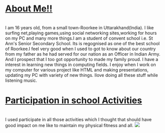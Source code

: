 <h1><u>About Me!!</u></h1>
<br> I am 16 years old, from a small town-Roorkee in Uttarakhand(India). I like surfing net,playing games,using social networking sites,working for hours on my PC and many more things.I am a student of convent school i.e. St Ann's Senior Secondary School. Its is regognised as one of the best school of Roorkee.I feel very good when I used to got to know about our country from my father as he had served for our nation as an Officer in Indian Army. And I prospect that I too got opportunity to made my family proud.
I have a interest in learning new things in computing fields. I enjoy when I work on my computer for various project like HTML and making presentations, updating my PC with variety of new things. Ilove doing all these stuff while listening music.
   <h1><u>Participation in school Activities</u></h1>
   <br> I used participate in all those activities which I thought that should have good impact on me like to maintain my physical fitness and all.
<img src="Screenshot_2018-08-01-15-10-30-761.jpeg">
